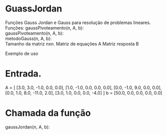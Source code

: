 # GuassJordan
Funções Gauss Jordan e Gauss para resolução de problemas lineares.
Funções:
gaussPivoteamento(n, A, b):    
gaussPivoteamento(n, A, b):    
metodoGauss(n, A, b):  
Tamanho da matriz nxn.
Matriz de equações A
Matriz resposta B

Exemplo de uso
# Entrada. 
A = [ [3.0, 3.0, -1.0, 0.0, 0.0],
      [1.0, -1.0, 0.0, 0.0, 0.0],
      [0.0, -1.0, 9.0, 0.0, 0.0],
      [0.0, 1.0, 8.0, -11.0, 2.0],
      [3.0, 1.0, 0.0, 0.0, -4.0]
     ]
b = [50.0, 0.0, 0.0, 0.0, 0.0]
# Chamada da função
gaussJordan(n, A, b):

